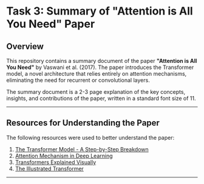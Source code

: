 # Task 3: Summary of "Attention is All You Need" Paper

## Overview
This repository contains a summary document of the paper **"Attention is All You Need"** by Vaswani et al. (2017). The paper introduces the Transformer model, a novel architecture that relies entirely on attention mechanisms, eliminating the need for recurrent or convolutional layers.

The summary document is a 2-3 page explanation of the key concepts, insights, and contributions of the paper, written in a standard font size of 11.

---

## Resources for Understanding the Paper
The following resources were used to better understand the paper:
1. [The Transformer Model - A Step-by-Step Breakdown](https://youtu.be/wjZofJX0v4M?si=Z-ddbt7eNlTb2z-v)
2. [Attention Mechanism in Deep Learning](https://youtu.be/eMlx5fFNoYc?si=H3impge5fNPloD_W)
3. [Transformers Explained Visually](https://youtu.be/9-Jl0dxWQs8?si=Zfnjm_0i5kAYp1-D)
4. [The Illustrated Transformer](https://www.youtube.com/watch?v=zxQyTK8quyY)

---

